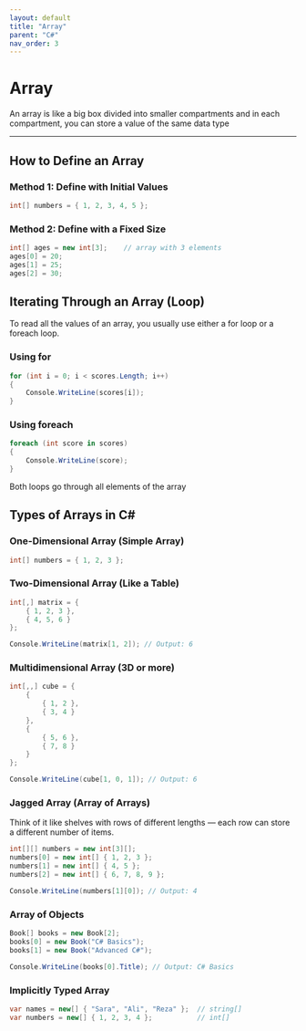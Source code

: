 ```yaml
---
layout: default
title: "Array"
parent: "C#"
nav_order: 3
---
```


# Array 

An array is like a big box divided into smaller compartments and in each compartment, you can store a value of the same data type

---

## How to Define an Array

### Method 1: Define with Initial Values
```csharp
int[] numbers = { 1, 2, 3, 4, 5 };
```

### Method 2: Define with a Fixed Size
```csharp
int[] ages = new int[3];    // array with 3 elements
ages[0] = 20;
ages[1] = 25;
ages[2] = 30;
```

## Iterating Through an Array (Loop)
To read all the values of an array, you usually use either a for loop or a foreach loop.

### Using for
```csharp
for (int i = 0; i < scores.Length; i++)
{
    Console.WriteLine(scores[i]);
}
```

### Using foreach
```csharp
foreach (int score in scores)
{
    Console.WriteLine(score);
}
```
Both loops go through all elements of the array

## Types of Arrays in C#

### One-Dimensional Array (Simple Array)
```csharp
int[] numbers = { 1, 2, 3 };
```

### Two-Dimensional Array (Like a Table)
```csharp
int[,] matrix = {
    { 1, 2, 3 },
    { 4, 5, 6 }
};

Console.WriteLine(matrix[1, 2]); // Output: 6
```

### Multidimensional Array (3D or more)
```csharp
int[,,] cube = {
    {
        { 1, 2 },
        { 3, 4 }
    },
    {
        { 5, 6 },
        { 7, 8 }
    }
};

Console.WriteLine(cube[1, 0, 1]); // Output: 6
```

### Jagged Array (Array of Arrays)
Think of it like shelves with rows of different lengths — each row can store a different number of items.

```csharp
int[][] numbers = new int[3][];
numbers[0] = new int[] { 1, 2, 3 };
numbers[1] = new int[] { 4, 5 };
numbers[2] = new int[] { 6, 7, 8, 9 };

Console.WriteLine(numbers[1][0]); // Output: 4
```

### Array of Objects
```csharp
Book[] books = new Book[2];
books[0] = new Book("C# Basics");
books[1] = new Book("Advanced C#");

Console.WriteLine(books[0].Title); // Output: C# Basics
```

### Implicitly Typed Array
```csharp
var names = new[] { "Sara", "Ali", "Reza" };  // string[]
var numbers = new[] { 1, 2, 3, 4 };           // int[]
```
